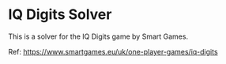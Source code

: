 # IQ Digits Solver

This is a solver for the IQ Digits game by Smart Games.

Ref: <https://www.smartgames.eu/uk/one-player-games/iq-digits>
